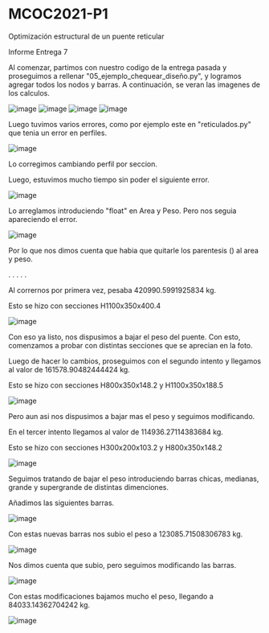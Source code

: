 # MCOC2021-P1
Optimización estructural de un puente reticular


Informe Entrega 7

Al comenzar, partimos con nuestro codigo de la entrega pasada y proseguimos a rellenar "05_ejemplo_chequear_diseño.py", y logramos agregar todos los nodos y barras.
A continuación, se veran las imagenes de los calculos. 

![image](https://user-images.githubusercontent.com/88512479/135766467-606a87c3-38bb-4e33-9e24-d8f0c1ff3971.png)
![image](https://user-images.githubusercontent.com/88512479/135766485-c4d1e06f-9455-4f9c-a367-31bd6b287fd3.png)
![image](https://user-images.githubusercontent.com/88512479/135766512-4ef5a618-247d-48fc-9443-8edaf321733a.png)
![image](https://user-images.githubusercontent.com/88512479/135766529-5bc5abdf-72bb-4bf9-8f62-28d4f8106938.png)

Luego tuvimos varios errores, como por ejemplo este en "reticulados.py" que tenia un error en perfiles. 

![image](https://user-images.githubusercontent.com/88512479/135766640-590eaefc-5ad6-4cd9-bf0e-2aeefb8f0150.png)

Lo corregimos cambiando perfil por seccion. 

Luego, estuvimos mucho tiempo sin poder el siguiente error. 

![image](https://user-images.githubusercontent.com/88512479/135766786-63c3f452-7014-4a29-b4a8-5a5ea3c13d06.png)

Lo arreglamos introduciendo "float" en Area y Peso. Pero nos seguia apareciendo el error. 

![image](https://user-images.githubusercontent.com/88512479/135766815-b5a4ec4f-bf47-420c-ace0-9163065cb810.png)

Por lo que nos dimos cuenta que habia que quitarle los parentesis () al area y peso. 

.
.
.
.
.





Al corrernos por primera vez, pesaba 420990.5991925834 kg.

Esto se hizo con secciones H1100x350x400.4

![image](https://user-images.githubusercontent.com/88512479/135768832-5f0a8f6a-ccd7-4d7a-87c9-fb675462f5bd.png)


Con eso ya listo, nos dispusimos a bajar el peso del puente. Con esto, comenzamos a probar con distintas secciones que se aprecian en la foto. 

Luego de hacer lo cambios, proseguimos con el segundo intento y llegamos al valor de 161578.90482444424 kg.

Esto se hizo con secciones H800x350x148.2 y H1100x350x188.5

![image](https://user-images.githubusercontent.com/88512479/135768906-ce441e75-4bb0-4e64-b29f-ce24b7e61996.png)


Pero aun asi nos dispusimos a bajar mas el peso y seguimos modificando. 

En el tercer intento llegamos al valor de 114936.27114383684 kg.

Esto se hizo con secciones H300x200x103.2 y H800x350x148.2

![image](https://user-images.githubusercontent.com/88512479/135768963-2a2aacdd-0722-4958-8292-c9cf4b2e2fa2.png)


Seguimos tratando de bajar el peso introduciendo barras chicas, medianas, grande y supergrande de distintas dimenciones. 

Añadimos las siguientes barras. 

![image](https://user-images.githubusercontent.com/88512479/135769815-dc9edb97-c203-45b1-ac3f-d21fa8f265d0.png)

Con estas nuevas barras nos subio el peso a 123085.71508306783 kg.

![image](https://user-images.githubusercontent.com/88512479/135769840-1660bf7e-97a8-4d4a-a912-cfbb2b676c41.png)


Nos dimos cuenta que subio, pero seguimos modificando las barras. 

![image](https://user-images.githubusercontent.com/88512479/135769925-4d12569c-116d-47ee-82f5-19187b772ac1.png)

Con estas modificaciones bajamos mucho el peso, llegando a 84033.14362704242 kg.

![image](https://user-images.githubusercontent.com/88512479/135769958-cbe48168-b3d3-40a8-a3ed-4b87bd864ac8.png)

































